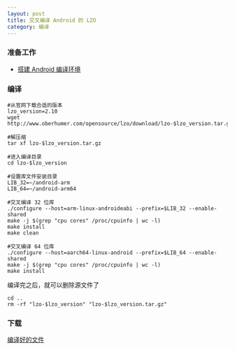 ```yaml
---
layout: post
title: 交叉编译 Android 的 LZO
category: 编译
---
```


### 准备工作
- [搭建 Android 编译环境][android-environment]

### 编译
```shell
#从官网下载合适的版本
lzo_version=2.10
wget http://www.oberhumer.com/opensource/lzo/download/lzo-$lzo_version.tar.gz

#解压缩
tar xf lzo-$lzo_version.tar.gz

#进入编译目录
cd lzo-$lzo_version

#设置库文件安装目录
LIB_32=~/android-arm
LIB_64=~/android-arm64

#交叉编译 32 位库
./configure --host=arm-linux-androideabi --prefix=$LIB_32 --enable-shared
make -j $(grep "cpu cores" /proc/cpuinfo | wc -l)
make install
make clean

#交叉编译 64 位库
./configure --host=aarch64-linux-android --prefix=$LIB_64 --enable-shared
make -j $(grep "cpu cores" /proc/cpuinfo | wc -l)
make install
```

编译完之后，就可以删除源文件了
```shell
cd ..
rm -rf "lzo-$lzo_version" "lzo-$lzo_version.tar.gz"
```

### 下载
[编译好的文件](/assets/android-lzo2.tar.gz)

[android-environment]: /编译/2019/11/22/android-environment.html